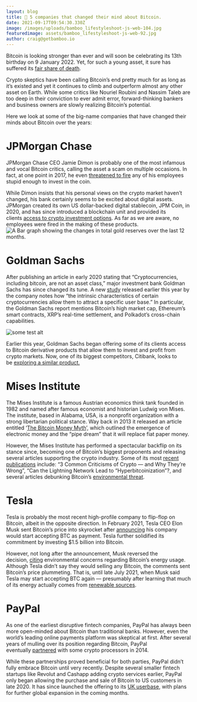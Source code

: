 ```yaml
---
layout: blog
title: 🤔 5 companies that changed their mind about Bitcoin.
date: 2021-09-17T09:54:30.330Z
image: /images/uploads/bamboo_lifestyleshoot-js-web-104.jpg
featuredimage: assets/bamboo_lifestyleshoot-js-web-92.jpg
author: craig@getbamboo.io
---
```


Bitcoin is looking stronger than ever and will soon be celebrating its 13th birthday on 9 January 2022. Yet, for such a young asset, it sure has suffered its [fair share of death](https://99bitcoins.com/bitcoin-obituaries/).

Crypto skeptics have been calling Bitcoin’s end pretty much for as long as it’s existed and yet it continues to climb and outperform almost any other asset on Earth. While some critics like Nouriel Roubini and Nassim Taleb are too deep in their conviction to ever admit error, forward-thinking bankers and business owners are slowly realizing Bitcoin’s potential.

Here we look at some of the big-name companies that have changed their minds about Bitcoin over the years:

# JPMorgan Chase

JPMorgan Chase CEO Jamie Dimon is probably one of the most infamous and vocal Bitcoin critics, calling the asset a scam on multiple occasions. In fact, at one point in 2017, he even [threatened to fire](https://www.afr.com/companies/financial-services/jamie-dimon-would-fire-any-employee-trading-bitcoin-for-being-stupid-20170913-gyg7n0) any of his employees stupid enough to invest in the coin.

While Dimon insists that his personal views on the crypto market haven’t changed, his bank certainly seems to be excited about digital assets. JPMorgan created its own US dollar-backed digital stablecoin, JPM Coin, in 2020, and has since introduced a blockchain unit and provided its clients [access to crypto investment options](https://www.entrepreneur.com/article/379597). As far as we are aware, no employees were fired in the making of these products.
![A Bar graph showing the changes in total gold reserves over the last 12 months.](assets/bamboo_lifestyleshoot-js-web-29.jpg)

# Goldman Sachs

After publishing an article in early 2020 stating that “Cryptocurrencies, including bitcoin, are not an asset class,” major investment bank Goldman Sachs has since changed its tune. A new [study](https://www.goldmansachs.com/insights/pages/crypto-a-new-asset-class.html) released earlier this year by the company notes how “the intrinsic characteristics of certain cryptocurrencies allow them to attract a specific user base.” In particular, the Goldman Sachs report mentions Bitcoin’s high market cap, Ethereum’s smart contracts, XRP’s real-time settlement, and Polkadot’s cross-chain capabilities.



![some test alt](assets/craig.png)

Earlier this year, Goldman Sachs began offering some of its clients access to Bitcoin derivative products that allow them to invest and profit from crypto markets. Now, one of its biggest competitors, Citibank, looks to be [exploring a similar product.](https://markets.businessinsider.com/news/currencies/citigroup-bank-crypto-bitcoin-futures-ethereum-goldman-sachs-cme-derivatives-2021-08)

# Mises Institute

The Mises Institute is a famous Austrian economics think tank founded in 1982 and named after famous economist and historian Ludwig von Mises. The institute, based in Alabama, USA, is a nonprofit organization with a strong libertarian political stance. Way back in 2013 it released an article entitled ‘[The Bitcoin Money Myth](https://mises.org/library/bitcoin-money-myth)’, which outlined the emergence of electronic money and the “pipe dream” that it will replace fiat paper money.

However, the Mises Institute has performed a spectacular backflip on its stance since, becoming one of Bitcoin’s biggest proponents and releasing several articles supporting the crypto industry. Some of its most [recent publications](https://mises.org/topics/bitcoin) include: “3 Common Criticisms of Crypto — and Why They’re Wrong”, “Can the Lightning Network Lead to “Hyperbitcoinization”?, and several articles debunking Bitcoin’s [environmental threat](https://mises.org/wire/critics-claim-bitcoin-threat-environment-theyre-wrong).

# Tesla

Tesla is probably the most recent high-profile company to flip-flop on Bitcoin, albeit in the opposite direction. In February 2021, Tesla CEO Elon Musk sent Bitcoin’s price into skyrocket after [announcing](https://www.cnbc.com/2021/02/08/tesla-buys-1point5-billion-in-bitcoin.html) his company would start accepting BTC as payment. Tesla further solidified its commitment by investing $1.5 billion into Bitcoin.

However, not long after the announcement, Musk reversed the decision, [citing](https://twitter.com/elonmusk/status/1392602041025843203) environmental concerns regarding Bitcoin’s energy usage. Although Tesla didn’t say they would selling any Bitcoin, the comments sent Bitcoin’s price plummeting. That is, until late July 2021, when Musk said Tesla may start accepting BTC again — presumably after learning that much of its energy actually comes from [renewable sources](https://www.forbes.com/sites/greatspeculations/2021/07/06/bitcoin-mining-uses-a-higher-mix-of-sustainable-energy-than-any-major-country-or-industry/).

# PayPal

As one of the earliest disruptive fintech companies, PayPal has always been more open-minded about Bitcoin than traditional banks. However, even the world’s leading online payments platform was skeptical at first. After several years of mulling over its position regarding Bitcoin, PayPal eventually [partnered](https://www.forbes.com/sites/ryanmac/2014/09/23/paypal-takes-small-step-toward-bitcoin-partners-with-cryptocurrency-processors/) with some crypto processors in 2014.

While these partnerships proved beneficial for both parties, PayPal didn’t fully embrace Bitcoin until very recently. Despite several smaller fintech startups like Revolut and Cashapp adding crypto services earlier, PayPal only began allowing the purchase and sale of Bitcoin to US customers in late 2020. It has since launched the offering to its [UK userbase](https://finance.yahoo.com/news/bitcoin-price-august-23-paypal-crypto-products-uk-074306137.html), with plans for further global expansion in the coming months.
